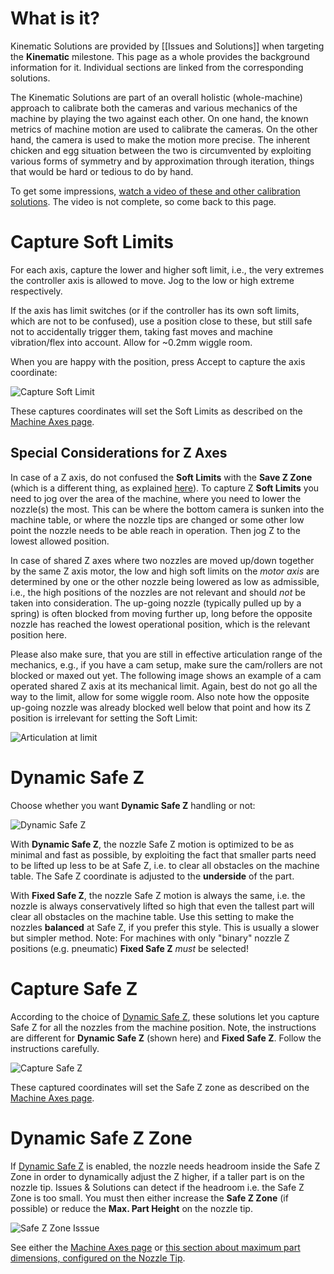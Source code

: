# What is it?

Kinematic Solutions are provided by [[Issues and Solutions]] when targeting the **Kinematic** milestone. This page as a whole provides the background information for it. Individual sections are linked from the corresponding solutions.  

The Kinematic Solutions are part of an overall holistic (whole-machine) approach to calibrate both the cameras and various mechanics of the machine by playing the two against each other. On one hand, the known metrics of machine motion are used to calibrate the cameras. On the other hand, the camera is used to make the motion more precise. The inherent chicken and egg situation between the two is circumvented by exploiting various forms of symmetry and by approximation through iteration, things that would be hard or tedious to do by hand. 

To get some impressions, [watch a video of these and other calibration solutions](https://youtu.be/md68n_J7uto). The video is not complete, so come back to this page.

# Capture Soft Limits

For each axis, capture the lower and higher soft limit, i.e., the very extremes the controller axis is allowed to move. Jog to the low or high extreme respectively. 

If the axis has limit switches (or if the controller has its own soft limits, which are not to be confused), use a position close to these, but still safe not to accidentally trigger them, taking fast moves and machine vibration/flex into account. Allow for ~0.2mm wiggle room. 

When you are happy with the position, press Accept to capture the axis coordinate:

![Capture Soft Limit](https://user-images.githubusercontent.com/9963310/129459436-55511299-6a66-4d49-91e5-2a7d56d2c294.png)

These captures coordinates will set the Soft Limits as described on the [Machine Axes page](https://github.com/openpnp/openpnp/wiki/Machine-Axes#kinematic-settings--axis-limits).

## Special Considerations for Z Axes

In case of a Z axis, do not confused the **Soft Limits** with the **Save Z Zone** (which is a different thing, as explained [here](#capture-safe-z)). To capture Z **Soft Limits** you need to jog over the area of the machine, where you need to lower the nozzle(s) the most. This can be where the bottom camera is sunken into the machine table, or where the nozzle tips are changed or some other low point the nozzle needs to be able reach in operation. Then jog Z to the lowest allowed position. 

In case of shared Z axes where two nozzles are moved up/down together by the same Z axis motor, the low and high soft limits on the _motor axis_ are determined by one or the other nozzle being lowered as low as admissible, i.e., the high positions of the nozzles are not relevant and should _not_ be taken into consideration. The up-going nozzle (typically pulled up by a spring) is often blocked from moving further up, long before the opposite nozzle has reached the lowest operational position, which is the relevant position here. 

Please also make sure, that you are still in effective articulation range of the mechanics, e.g., if you have a cam setup, make sure the cam/rollers are not blocked or maxed out yet. The following image shows an example of a cam operated shared Z axis at its mechanical limit. Again, best do not go all the way to the limit, allow for some wiggle room. Also note how the opposite up-going nozzle was already blocked well below that point and how its Z position is irrelevant for setting the Soft Limit:

![Articulation at limit](https://user-images.githubusercontent.com/9963310/215420497-6d07b738-5e6c-48c6-946e-6f8b6d2e4a0b.png)
 
# Dynamic Safe Z
Choose whether you want **Dynamic Safe Z** handling or not: 

![Dynamic Safe Z](https://user-images.githubusercontent.com/9963310/129459347-17eab60a-6ca3-423e-bf26-699f0c0097a8.png)

With **Dynamic Safe Z**, the nozzle Safe Z motion is optimized to be as minimal and fast as possible, by exploiting the fact that smaller parts need to be lifted up less to be at Safe Z, i.e. to clear all obstacles on the machine table. The Safe Z coordinate is adjusted to the **underside** of the part. 

With **Fixed Safe Z**, the nozzle Safe Z motion is always the same, i.e. the nozzle is always conservatively lifted so high that even the tallest part will clear all obstacles on the machine table. Use this setting to make the nozzles **balanced** at Safe Z, if you prefer this style. This is usually a slower but simpler method. Note: For machines with only "binary" nozzle Z positions (e.g. pneumatic) **Fixed Safe Z** _must_ be selected!

# Capture Safe Z

According to the choice of [Dynamic Safe Z](#dynamic-safe-z), these solutions let you capture Safe Z for all the nozzles from the machine position. Note, the instructions are different for **Dynamic Safe Z** (shown here) and **Fixed Safe Z**. Follow the instructions carefully.

![Capture Safe Z](https://user-images.githubusercontent.com/9963310/129459402-b644dfd6-2af6-4cb8-a114-9353ae372772.png)

These captured coordinates will set the Safe Z zone as described on the [Machine Axes page](https://github.com/openpnp/openpnp/wiki/Machine-Axes#kinematic-settings--axis-limits).

# Dynamic Safe Z Zone

If [Dynamic Safe Z](#dynamic-safe-z) is enabled, the nozzle needs headroom inside the Safe Z Zone in order to dynamically adjust the Z higher, if a taller part is on the nozzle tip. Issues & Solutions can detect if the headroom i.e. the Safe Z Zone is too small. You must then either increase the **Safe Z Zone** (if possible) or reduce the **Max. Part Height** on the nozzle tip. 

![Safe Z Zone Isssue](https://user-images.githubusercontent.com/9963310/162012365-124e356a-ee21-4c82-8f48-dd528169d811.png)

See either the [Machine Axes page](https://github.com/openpnp/openpnp/wiki/Machine-Axes#kinematic-settings--axis-limits) or [this section about maximum part dimensions, configured on the Nozzle Tip](https://github.com/openpnp/openpnp/wiki/Contact-Probing-Nozzle#part-dimensions).


